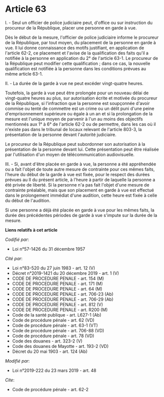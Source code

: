 # Article 63

I. - Seul un officier de police judiciaire peut, d'office ou sur instruction du procureur de la République, placer une
personne en garde à vue.

Dès le début de la mesure, l'officier de police judiciaire informe le procureur de la République, par tout moyen, du
placement de la personne en garde à vue. Il lui donne connaissance des motifs justifiant, en application de l'article 62-2,
ce placement et l'avise de la qualification des faits qu'il a notifiée à la personne en application du 2° de l'article 63-1.
Le procureur de la République peut modifier cette qualification ; dans ce cas, la nouvelle qualification est notifiée à la
personne dans les conditions prévues au même article 63-1.

II. - La durée de la garde à vue ne peut excéder vingt-quatre heures.

Toutefois, la garde à vue peut être prolongée pour un nouveau délai de vingt-quatre heures au plus, sur autorisation écrite
et motivée du procureur de la République, si l'infraction que la personne est soupçonnée d'avoir commise ou tenté de
commettre est un crime ou un délit puni d'une peine d'emprisonnement supérieure ou égale à un an et si la prolongation de la
mesure est l'unique moyen de parvenir à l'un au moins des objectifs mentionnés aux 1° à 6° de l'article 62-2 ou de permettre,
dans les cas où il n'existe pas dans le tribunal de locaux relevant de l'article 803-3, la présentation de la personne devant
l'autorité judiciaire.

Le procureur de la République peut subordonner son autorisation à la présentation de la personne devant lui. Cette
présentation peut être réalisée par l'utilisation d'un moyen de télécommunication audiovisuelle.

III. - Si, avant d'être placée en garde à vue, la personne a été appréhendée ou a fait l'objet de toute autre mesure de
contrainte pour ces mêmes faits, l'heure du début de la garde à vue est fixée, pour le respect des durées prévues au II du
présent article, à l'heure à partir de laquelle la personne a été privée de liberté. Si la personne n'a pas fait l'objet
d'une mesure de contrainte préalable, mais que son placement en garde à vue est effectué dans le prolongement immédiat d'une
audition, cette heure est fixée à celle du début de l'audition.

Si une personne a déjà été placée en garde à vue pour les mêmes faits, la durée des précédentes périodes de garde à vue
s'impute sur la durée de la mesure.

**Liens relatifs à cet article**

_Codifié par_:

  - Loi n°57-1426 du 31 décembre 1957

_Cité par_:

  - Loi n°83-520 du 27 juin 1983 - art. 12 (V)
  - Décret n°2019-1421 du 20 décembre 2019 - art. 1 (V)
  - CODE DE PROCEDURE PENALE - art. 154 (M)
  - CODE DE PROCEDURE PENALE - art. 171 (M)
  - CODE DE PROCEDURE PENALE - art. 64 (M)
  - CODE DE PROCEDURE PENALE - art. 706-23 (Ab)
  - CODE DE PROCEDURE PENALE - art. 706-29 (Ab)
  - CODE DE PROCEDURE PENALE - art. 812 (V)
  - CODE DE PROCEDURE PENALE - art. R200 (M)
  - Code de la santé publique - art. L627-1 (Ab)
  - Code de procédure pénale - art. 62 (VD)
  - Code de procédure pénale - art. 63-1 (VT)
  - Code de procédure pénale - art. 706-88 (VD)
  - Code de procédure pénale - art. 78 (VD)
  - Code des douanes - art. 323-2 (V)
  - Code des douanes de Mayotte - art. 193-2 (VD)
  - Décret du 20 mai 1903 - art. 124 (Ab)

_Modifié par_:

  - Loi n°2019-222 du 23 mars 2019 - art. 48

_Cite_:

  - Code de procédure pénale - art. 62-2
